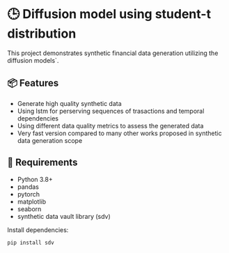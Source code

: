 # 🕒 Diffusion model using student-t distribution

This project demonstrates synthetic financial data generation utilizing the diffusion models`.

## 📦 Features

- Generate high quality synthetic data
- Using lstm for perserving sequences of trasactions and temporal dependencies
- Using different data quality metrics to assess the generated data
- Very fast version compared to many other works proposed in synthetic data generation scope


## 🧰 Requirements

- Python 3.8+
- pandas
- pytorch
- matplotlib
- seaborn
- synthetic data vault library (sdv)

Install dependencies:
```bash
pip install sdv
